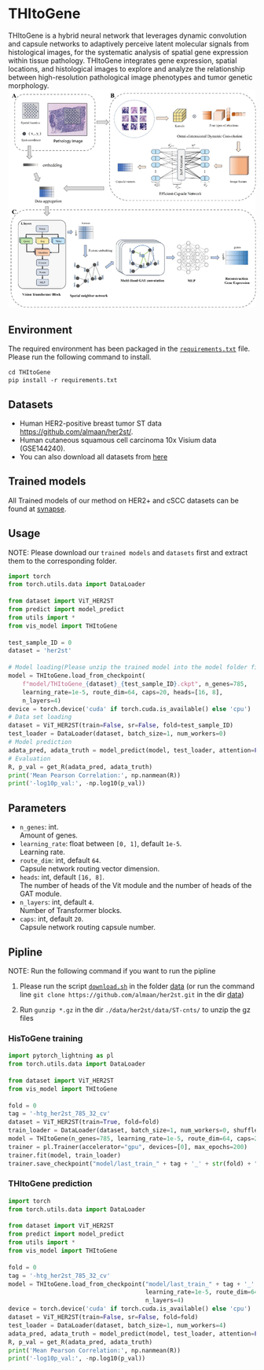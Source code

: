 # THItoGene

THItoGene is a hybrid neural network that leverages dynamic convolution and capsule networks to adaptively perceive
latent molecular signals from histological images, for the systematic analysis of spatial gene expression within tissue
pathology. THItoGene integrates gene expression, spatial locations, and histological images to explore and analyze the
relationship between high-resolution pathological image phenotypes and tumor genetic morphology.  
![workflow](./workflow.png)

## Environment

The required environment has been packaged in the [`requirements.txt`](./requirements.txt) file.    
Please run the following command to install.

```commandline
cd THItoGene
pip install -r requirements.txt
```

## Datasets

- Human HER2-positive breast tumor ST data https://github.com/almaan/her2st/.
- Human cutaneous squamous cell carcinoma 10x Visium data (GSE144240).
- You can also download all datasets from [here](https://www.synapse.org/#!Synapse:syn52503858/files/)

## Trained models

All Trained models of our method on HER2+ and cSCC datasets can be found
at [synapse](https://www.synapse.org/#!Synapse:syn52503858/files/).

## Usage

NOTE: Please download our `trained models` and `datasets` first and extract them to the corresponding folder.

```python
import torch
from torch.utils.data import DataLoader

from dataset import ViT_HER2ST
from predict import model_predict
from utils import *
from vis_model import THItoGene

test_sample_ID = 0
dataset = 'her2st'

# Model loading(Please unzip the trained model into the model folder first)
model = THItoGene.load_from_checkpoint(
    f"model/THItoGene_{dataset}_{test_sample_ID}.ckpt", n_genes=785,
    learning_rate=1e-5, route_dim=64, caps=20, heads=[16, 8],
    n_layers=4)
device = torch.device('cuda' if torch.cuda.is_available() else 'cpu')
# Data set loading
dataset = ViT_HER2ST(train=False, sr=False, fold=test_sample_ID)
test_loader = DataLoader(dataset, batch_size=1, num_workers=0)
# Model prediction
adata_pred, adata_truth = model_predict(model, test_loader, attention=False, device=device)
# Evaluation
R, p_val = get_R(adata_pred, adata_truth)
print('Mean Pearson Correlation:', np.nanmean(R))
print('-log10p_val:', -np.log10(p_val))
```

## Parameters

- `n_genes`: int.  
  Amount of genes.
- `learning_rate`: float between `[0, 1]`, default `1e-5`.  
  Learning rate.
- `route_dim`: int, default `64`.  
  Capsule network routing vector dimension.
- `heads`: int, default `[16, 8]`.  
  The number of heads of the Vit module and the number of heads of the GAT module.
- `n_layers`: int, default `4`.  
  Number of Transformer blocks.
- `caps`: int, default `20`.  
  Capsule network routing capsule number.

## Pipline

NOTE: Run the following command if you want to run the pipline

1. Please run the script [`download.sh`](./data/download.sh) in the folder [data](./data)
   (or run the command line `git clone https://github.com/almaan/her2st.git` in the
   dir [data](./data))

2. Run `gunzip *.gz` in the dir `./data/her2st/data/ST-cnts/` to unzip the gz files

### HisToGene training

```python
import pytorch_lightning as pl
from torch.utils.data import DataLoader

from dataset import ViT_HER2ST
from vis_model import THItoGene

fold = 0
tag = '-htg_her2st_785_32_cv'
dataset = ViT_HER2ST(train=True, fold=fold)
train_loader = DataLoader(dataset, batch_size=1, num_workers=0, shuffle=True)
model = THItoGene(n_genes=785, learning_rate=1e-5, route_dim=64, caps=20, heads=[16, 8], n_layers=4)
trainer = pl.Trainer(accelerator="gpu", devices=[0], max_epochs=200)
trainer.fit(model, train_loader)
trainer.save_checkpoint("model/last_train_" + tag + '_' + str(fold) + ".ckpt")
```

### THItoGene prediction

```python
import torch
from torch.utils.data import DataLoader

from dataset import ViT_HER2ST
from predict import model_predict
from utils import *
from vis_model import THItoGene

fold = 0
tag = '-htg_her2st_785_32_cv'
model = THItoGene.load_from_checkpoint("model/last_train_" + tag + '_' + str(fold) + ".ckpt", n_genes=785,
                                       learning_rate=1e-5, route_dim=64, caps=20, heads=[16, 8],
                                       n_layers=4)
device = torch.device('cuda' if torch.cuda.is_available() else 'cpu')
dataset = ViT_HER2ST(train=False, sr=False, fold=fold)
test_loader = DataLoader(dataset, batch_size=1, num_workers=4)
adata_pred, adata_truth = model_predict(model, test_loader, attention=False, device=device)
R, p_val = get_R(adata_pred, adata_truth)
print('Mean Pearson Correlation:', np.nanmean(R))
print('-log10p_val:', -np.log10(p_val))
```
